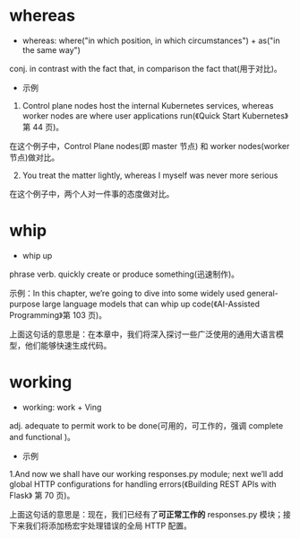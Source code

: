 # whereas

- whereas: where("in which position, in which circumstances") + as("in the same way")

conj. in contrast with the fact that,  in comparison the fact that(用于对比)。

- 示例

1. Control plane nodes host the internal Kubernetes services, whereas worker nodes are where user applications run(《Quick Start Kubernetes》第 44 页)。

在这个例子中，Control Plane nodes(即 master 节点) 和 worker nodes(worker 节点)做对比。

2. You treat the matter lightly, whereas I myself was never more serious

在这个例子中，两个人对一件事的态度做对比。

# whip

- whip up

phrase verb. quickly create or produce something(迅速制作)。

示例：In this chapter, we’re going to dive into some widely used general-purpose large language models that can whip up code(《AI-Assisted Programming》第 103 页)。

上面这句话的意思是：在本章中，我们将深入探讨一些广泛使用的通用大语言模型，他们能够快速生成代码。

# working

- working: work + Ving

adj. adequate to permit work to be done(可用的，可工作的，强调 complete and functional )。

- 示例

1.And now we shall have our working responses.py module; next we’ll add global HTTP configurations for handling errors(《Building REST APIs with Flask》 第 70 页)。

上面这句话的意思是：现在，我们已经有了**可正常工作的** responses.py 模块；接下来我们将添加杨宏宇处理错误的全局 HTTP 配置。

